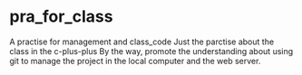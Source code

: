 # pra_for_class
A practise for management and class_code
Just the parctise about the class in the c-plus-plus
By the way, promote the understanding about using git to manage the project in the local computer and the web server.
